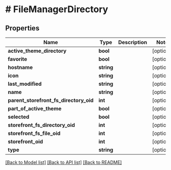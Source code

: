 # # FileManagerDirectory

## Properties

Name | Type | Description | Notes
------------ | ------------- | ------------- | -------------
**active_theme_directory** | **bool** |  | [optional]
**favorite** | **bool** |  | [optional]
**hostname** | **string** |  | [optional]
**icon** | **string** |  | [optional]
**last_modified** | **string** |  | [optional]
**name** | **string** |  | [optional]
**parent_storefront_fs_directory_oid** | **int** |  | [optional]
**part_of_active_theme** | **bool** |  | [optional]
**selected** | **bool** |  | [optional]
**storefront_fs_directory_oid** | **int** |  | [optional]
**storefront_fs_file_oid** | **int** |  | [optional]
**storefront_oid** | **int** |  | [optional]
**type** | **string** |  | [optional]

[[Back to Model list]](../../README.md#models) [[Back to API list]](../../README.md#endpoints) [[Back to README]](../../README.md)
